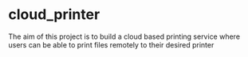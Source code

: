 # cloud_printer
The aim of this project is to build a cloud based printing service where users can be able to print files remotely to their desired printer
